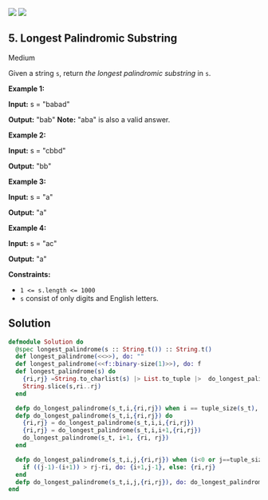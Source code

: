 [![](https://img.shields.io/github/stars/LeetCode-in-Elixir/LeetCode-in-Elixir?label=Stars&style=flat-square)](https://github.com/LeetCode-in-Elixir/LeetCode-in-Elixir)
[![](https://img.shields.io/github/forks/LeetCode-in-Elixir/LeetCode-in-Elixir?label=Fork%20me%20on%20GitHub%20&style=flat-square)](https://github.com/LeetCode-in-Elixir/LeetCode-in-Elixir/fork)

## 5\. Longest Palindromic Substring

Medium

Given a string `s`, return _the longest palindromic substring_ in `s`.

**Example 1:**

**Input:** s = "babad"

**Output:** "bab" **Note:** "aba" is also a valid answer. 

**Example 2:**

**Input:** s = "cbbd"

**Output:** "bb" 

**Example 3:**

**Input:** s = "a"

**Output:** "a" 

**Example 4:**

**Input:** s = "ac"

**Output:** "a" 

**Constraints:**

*   `1 <= s.length <= 1000`
*   `s` consist of only digits and English letters.

## Solution

```elixir
defmodule Solution do
  @spec longest_palindrome(s :: String.t()) :: String.t()
  def longest_palindrome(<<>>), do: ""
  def longest_palindrome(<<f::binary-size(1)>>), do: f
  def longest_palindrome(s) do
    {ri,rj} =String.to_charlist(s) |> List.to_tuple |>  do_longest_palindrome(0, {0,0})
    String.slice(s,ri..rj)
  end

  defp do_longest_palindrome(s_t,i,{ri,rj}) when i == tuple_size(s_t), do: {ri,rj}
  defp do_longest_palindrome(s_t,i,{ri,rj}) do
    {ri,rj} = do_longest_palindrome(s_t,i,i,{ri,rj})
    {ri,rj} = do_longest_palindrome(s_t,i,i+1,{ri,rj})
    do_longest_palindrome(s_t, i+1, {ri, rj})
  end

  defp do_longest_palindrome(s_t,i,j,{ri,rj}) when (i<0 or j==tuple_size(s_t)) or (elem(s_t,i) != elem(s_t,j)) do
    if ((j-1)-(i+1)) > rj-ri, do: {i+1,j-1}, else: {ri,rj}
  end
  defp do_longest_palindrome(s_t,i,j,{ri,rj}), do: do_longest_palindrome(s_t, i-1, j+1, {ri,rj})
end
```